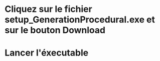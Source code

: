 <h1>Cliquez sur le fichier setup_GenerationProcedural.exe et sur le bouton Download</h1>
<h1>Lancer l'éxecutable</h1>
